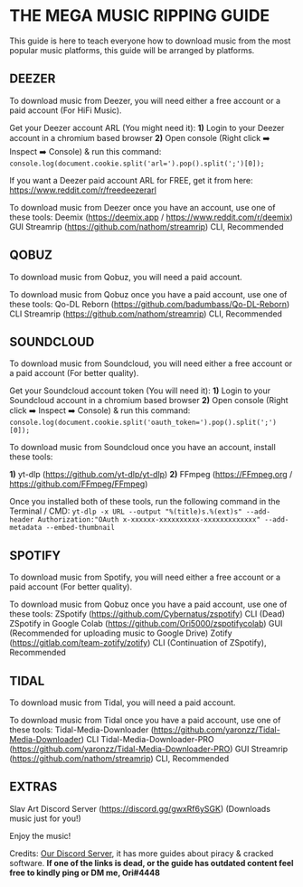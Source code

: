 # **THE MEGA MUSIC RIPPING GUIDE**

This guide is here to teach everyone how to download music from the most popular music platforms, this guide will be arranged by platforms.

## **DEEZER**
To download music from Deezer, you will need either a free account or a paid account (For HiFi Music).

Get your Deezer account ARL (You might need it):
**1)** Login to your Deezer account in a chromium based browser
**2)** Open console (Right click ➡️ Inspect ➡️ Console) & run this command: `console.log(document.cookie.split('arl=').pop().split(';')[0]);`

If you want a Deezer paid account ARL for FREE, get it from here:
<https://www.reddit.com/r/freedeezerarl>

To download music from Deezer once you have an account, use one of these tools:
Deemix (<https://deemix.app> / <https://www.reddit.com/r/deemix>) GUI
Streamrip (<https://github.com/nathom/streamrip>) CLI, Recommended

## **QOBUZ**
To download music from Qobuz, you will need a paid account.

To download music from Qobuz once you have a paid account, use one of these tools:
Qo-DL Reborn (<https://github.com/badumbass/Qo-DL-Reborn>) CLI
Streamrip (<https://github.com/nathom/streamrip>) CLI, Recommended

## **SOUNDCLOUD**
To download music from Soundcloud, you will need either a free account or a paid account (For better quality).

Get your Soundcloud account token (You will need it):
**1)** Login to your Soundcloud account in a chromium based browser
**2)** Open console (Right click ➡️ Inspect ➡️ Console) & run this command: `console.log(document.cookie.split('oauth_token=').pop().split(';')[0]);`

To download music from Soundcloud once you have an account, install these tools:

**1)** yt-dlp (<https://github.com/yt-dlp/yt-dlp>)
**2)** FFmpeg (<https://FFmpeg.org> / <https://github.com/FFmpeg/FFmpeg>)

Once you installed both of these tools, run the following command in the Terminal / CMD:
`yt-dlp -x URL --output "%(title)s.%(ext)s" --add-header Authorization:"OAuth x-xxxxxx-xxxxxxxxxx-xxxxxxxxxxxxx" --add-metadata --embed-thumbnail`

## **SPOTIFY**
To download music from Spotify, you will need either a free account or a paid account (For better quality).

To download music from Qobuz once you have a paid account, use one of these tools:
ZSpotify (<https://github.com/Cybernatus/zspotify>) CLI (Dead)
ZSpotify in Google Colab (<https://github.com/Ori5000/zspotifycolab>) GUI (Recommended for uploading music to Google Drive)
Zotify (<https://gitlab.com/team-zotify/zotify>) CLI (Continuation of ZSpotify), Recommended

## **TIDAL**
To download music from Tidal, you will need a paid account.

To download music from Tidal once you have a paid account, use one of these tools:
Tidal-Media-Downloader (<https://github.com/yaronzz/Tidal-Media-Downloader>) CLI
Tidal-Media-Downloader-PRO (<https://github.com/yaronzz/Tidal-Media-Downloader-PRO>) GUI
Streamrip (<https://github.com/nathom/streamrip>) CLI, Recommended

## **EXTRAS**
Slav Art Discord Server (<https://discord.gg/gwxRf6ySGK>) (Downloads music just for you!)

Enjoy the music!

Credits: [Our Discord Server](https://discord.gg/enMG8bXUbn), it has more guides about piracy & cracked software.
**If one of the links is dead, or the guide has outdated content feel free to kindly ping or DM me, Ori#4448**
